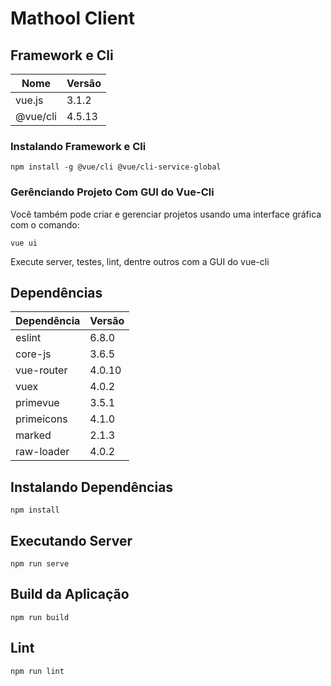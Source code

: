 # Mathool Client

## Framework e Cli

| Nome | Versão
|---| ---|
| vue.js | 3.1.2 |
| @vue/cli | 4.5.13 |

### Instalando Framework e Cli

```
npm install -g @vue/cli @vue/cli-service-global
```

### Gerênciando Projeto Com GUI do Vue-Cli

Você também pode criar e gerenciar projetos usando uma interface gráfica com o comando:

```
vue ui
```

Execute server, testes, lint, dentre outros com a GUI do vue-cli

## Dependências

| Dependência | Versão
|---| ---|
| eslint | 6.8.0 |
| core-js | 3.6.5 |
| vue-router | 4.0.10 |
| vuex | 4.0.2 |
| primevue | 3.5.1 |
| primeicons | 4.1.0 |
| marked | 2.1.3 |
| raw-loader | 4.0.2 |

## Instalando Dependências

```
npm install
```

## Executando Server

```
npm run serve
```

## Build da Aplicação

```
npm run build
```

## Lint

```
npm run lint
```
